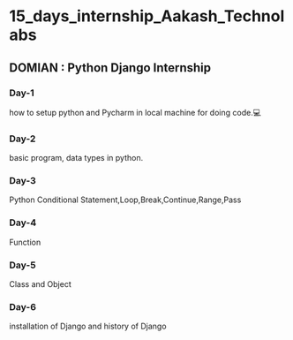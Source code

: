 # 15_days_internship_Aakash_Technolabs

## DOMIAN : Python Django Internship

### Day-1 
how to setup python and Pycharm in local machine for doing code.💻

### Day-2 
basic program, data types in python.

### Day-3
Python Conditional Statement,Loop,Break,Continue,Range,Pass

### Day-4
Function

### Day-5
Class and Object

### Day-6
installation of Django and history of Django
